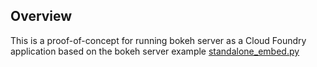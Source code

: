 Overview
--------
This is a proof-of-concept for running bokeh server as a Cloud Foundry application based on the bokeh server example [standalone_embed.py](https://github.com/bokeh/bokeh/blob/master/examples/howto/server_embed/standalone_embed.py)
